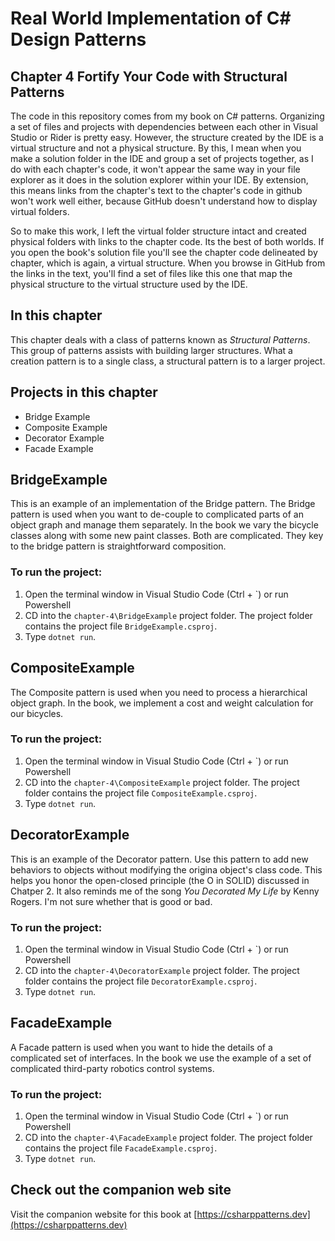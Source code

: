 ﻿# Real World Implementation of C# Design Patterns 
## Chapter 4 Fortify Your Code with Structural Patterns
The code in this repository comes from my book on C# patterns.  Organizing a set of files and projects
with dependencies between each other in Visual Studio or Rider is pretty easy.  However, the structure
created by the IDE is a virtual structure and not a physical structure.  By this, I mean when you make a solution
folder in the IDE and group a set of projects together, as I do with each chapter's code, it won't appear
the same way in your file explorer as it does in the solution explorer within your IDE.  By extension, this means
links from the chapter's text to the chapter's code in github won't work well either, because GitHub doesn't understand how
to display virtual folders.

So to make this work, I left the virtual folder structure intact and created physical folders with links to the
chapter code.  Its the best of both worlds.  If you open the book's solution file you'll see the chapter code
delineated by chapter, which is again, a virtual structure.  When you browse in GitHub from the links in the text,
you'll find a set of files like this one that map the physical structure to the virtual structure used by the IDE.

## In this chapter
This chapter deals with a class of patterns known as *Structural Patterns*.  This group of patterns assists with building larger structures.
What a creation pattern is to a single class, a structural pattern is to a larger project.

## Projects in this chapter
* Bridge Example
* Composite Example
* Decorator Example
* Facade Example

## BridgeExample
This is an example of an implementation of the Bridge pattern.  The Bridge pattern is used when you want to de-couple to complicated parts of an object graph and manage them separately.  In the book we vary the bicycle classes along with some new paint classes.  Both are complicated.  They key to the bridge pattern is straightforward composition.

### To run the project:
1. Open the terminal window in Visual Studio Code (Ctrl + `) or run Powershell
2. CD into the ```chapter-4\BridgeExample``` project folder.  The project folder contains the project file ```BridgeExample.csproj```.
3. Type ```dotnet run```.

## CompositeExample
The Composite pattern is used when you need to process a hierarchical object graph.  In the book, we implement a cost and weight calculation for our bicycles.
### To run the project:
1. Open the terminal window in Visual Studio Code (Ctrl + `) or run Powershell
2. CD into the ```chapter-4\CompositeExample``` project folder.  The project folder contains the project file ```CompositeExample.csproj```.
3. Type ```dotnet run```.

## DecoratorExample
This is an example of the Decorator pattern.  Use this pattern to add new behaviors to objects without modifying the origina object's class code.  This helps you honor the open-closed principle (the O in SOLID) discussed in Chatper 2.  It also reminds me of the song *You Decorated My Life* by Kenny Rogers.  I'm not sure whether that is good or bad.
### To run the project:
1. Open the terminal window in Visual Studio Code (Ctrl + `) or run Powershell
2. CD into the ```chapter-4\DecoratorExample``` project folder.  The project folder contains the project file ```DecoratorExample.csproj```.
3. Type ```dotnet run```.

## FacadeExample
A Facade pattern is used when you want to hide the details of a complicated set of interfaces.  In the book we use the example of a set of complicated third-party robotics control systems.

### To run the project:
1. Open the terminal window in Visual Studio Code (Ctrl + `) or run Powershell
2. CD into the ```chapter-4\FacadeExample``` project folder.  The project folder contains the project file ```FacadeExample.csproj```.
3. Type ```dotnet run```.

## Check out the companion web site
Visit the companion website for this book at [https://csharppatterns.dev](https://csharppatterns.dev)
